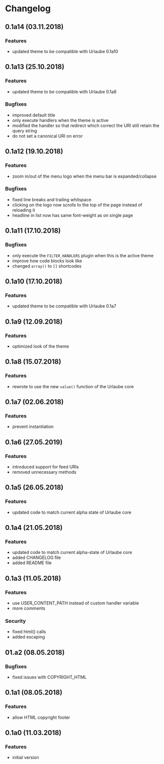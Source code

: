 # Changelog

## 0.1a14 (03.11.2018)
### Features
* updated theme to be compatible with Urlaube 0.1a10

## 0.1a13 (25.10.2018)
### Features
* updated theme to be compatible with Urlaube 0.1a8

### Bugfixes
* improved default title
* only execute handlers when the theme is active
* modified the handler so that redirect which correct the URI still retain the query string
* do not set a canonical URI on error

## 0.1a12 (19.10.2018)
### Features
* zoom in/out of the menu logo when the menu bar is expanded/collapse

### Bugfixes
* fixed line breaks and trailing whitspace
* clicking on the logo now scrolls to the top of the page instead of reloading it
* headline in list now has same font-weight as on single page

## 0.1a11 (17.10.2018)
### Bugfixes
* only execute the `FILTER_HANDLERS` plugin when this is the active theme
* improve how code blocks look like
* changed `array()` to `[]` shortcodes

## 0.1a10 (17.10.2018)
### Features
* updated theme to be compatible with Urlaube 0.1a7

## 0.1a9 (12.09.2018)
### Features
* optimized look of the theme

## 0.1a8 (15.07.2018)
### Features
* rewrote to use the new `value()` function of the Urlaube core

## 0.1a7 (02.06.2018)
### Features
* prevent instantiation

## 0.1a6 (27.05.2019)
### Features
* introduced support for feed URIs
* removed unnecessary methods

## 0.1a5 (26.05.2018)
### Features
* updated code to match current alpha state of Urlaube core

## 0.1a4 (21.05.2018)
### Features
* updated code to match current alpha-state of Urlaube core
* added CHANGELOG file
* added README file

## 0.1a3 (11.05.2018)
### Features
* use USER_CONTENT_PATH instead of custom handler variable
* more comments
### Security
* fixed html() calls
* added escaping 

## 01.a2 (08.05.2018)
### Bugfixes
* fixed issues with COPYRIGHT_HTML

## 0.1a1 (08.05.2018)
### Features
* allow HTML copyright footer

## 0.1a0 (11.03.2018)
### Features
* initial version
